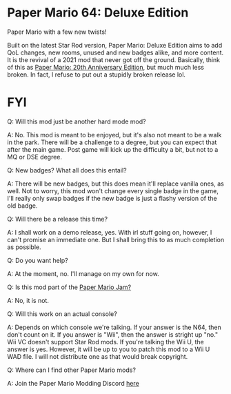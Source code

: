 # Paper Mario 64: Deluxe Edition
Paper Mario with a few new twists!

Built on the latest Star Rod version, Paper Mario: Deluxe Edition aims to add QoL changes, new rooms, unused and new badges alike, and more content. It is the revival of a 2021 mod that never got off the ground. Basically, think of this as [Paper Mario: 20th Anniversary Edition](https://youtu.be/rNIgK8tbh4A), but much much less broken. In fact, I refuse to put out a stupidly broken release lol.

# FYI

Q: Will this mod just be another hard mode mod?

A: No. This mod is meant to be enjoyed, but it's also not meant to be a walk in the park. There will be a challenge to a degree, but you can expect that after the main game. Post game will kick up the difficulty a bit, but not to a MQ or DSE degree.



Q: New badges? What all does this entail?

A: There will be new badges, but this does mean it'll replace vanilla ones, as well. Not to worry, this mod won't change every single badge in the game, I'll really only swap badges if the new badge is just a flashy version of the old badge.



Q: Will there be a release this time?

A: I shall work on a demo release, yes. With irl stuff going on, however, I can't promise an immediate one. But I shall bring this to as much completion as possible.



Q: Do you want help?

A: At the moment, no. I'll manage on my own for now.



Q: Is this mod part of the [Paper Mario Jam?](https://itch.io/jam/paper-mario-modding-jam)

A: No, it is not.



Q: Will this work on an actual console?

A: Depends on which console we're talking. If your answer is the N64, then don't count on it. If you answer is "Wii", then the answer is stright up "no." Wii VC doesn't support Star Rod mods. If you're talking the Wii U, the answer is yes. However, it will be up to you to patch this mod to a Wii U WAD file. I will not distribute one as that would break copyright.



Q: Where can I find other Paper Mario mods?

A: Join the Paper Mario Modding Discord [here](https://discord.gg/JGJ7H5R7eS)
